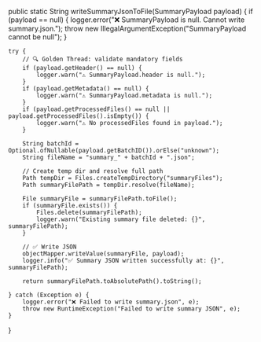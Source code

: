 public static String writeSummaryJsonToFile(SummaryPayload payload) {
    if (payload == null) {
        logger.error("❌ SummaryPayload is null. Cannot write summary.json.");
        throw new IllegalArgumentException("SummaryPayload cannot be null");
    }

    try {
        // 🔍 Golden Thread: validate mandatory fields
        if (payload.getHeader() == null) {
            logger.warn("⚠️ SummaryPayload.header is null.");
        }
        if (payload.getMetadata() == null) {
            logger.warn("⚠️ SummaryPayload.metadata is null.");
        }
        if (payload.getProcessedFiles() == null || payload.getProcessedFiles().isEmpty()) {
            logger.warn("⚠️ No processedFiles found in payload.");
        }

        String batchId = Optional.ofNullable(payload.getBatchID()).orElse("unknown");
        String fileName = "summary_" + batchId + ".json";

        // Create temp dir and resolve full path
        Path tempDir = Files.createTempDirectory("summaryFiles");
        Path summaryFilePath = tempDir.resolve(fileName);

        File summaryFile = summaryFilePath.toFile();
        if (summaryFile.exists()) {
            Files.delete(summaryFilePath);
            logger.warn("Existing summary file deleted: {}", summaryFilePath);
        }

        // ✅ Write JSON
        objectMapper.writeValue(summaryFile, payload);
        logger.info("✅ Summary JSON written successfully at: {}", summaryFilePath);

        return summaryFilePath.toAbsolutePath().toString();

    } catch (Exception e) {
        logger.error("❌ Failed to write summary.json", e);
        throw new RuntimeException("Failed to write summary JSON", e);
    }
}
